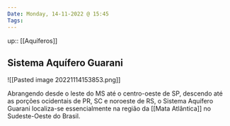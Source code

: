 ```yaml
---
Date: Monday, 14-11-2022 @ 15:45
Tags: 
---
```

up:: [[Aquíferos]]
## Sistema Aquífero Guarani
![[Pasted image 20221114153853.png]]

Abrangendo desde o leste do MS até o centro-oeste de SP, descendo até as porções ocidentais de PR, SC e noroeste de RS, o Sistema Aquífero Guarani localiza-se essencialmente na região da [[Mata Atlântica]] no Sudeste-Oeste do Brasil.
